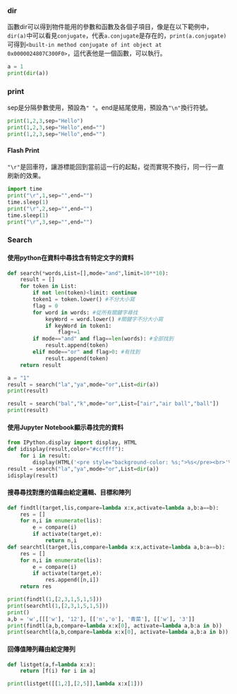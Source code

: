 ### dir
函數dir可以得到物件能用的參數和函數及各個子項目，像是在以下範例中，`dir(a)`中可以看見`conjugate`，代表`a.conjugate`是存在的，`print(a.conjugate)`可得到`<built-in method conjugate of int object at 0x0000024807C300F0>`，這代表他是一個函數，可以執行。
```python
a = 1
print(dir(a))
```

### print
sep是分隔參數使用，預設為```" "```。end是結尾使用，預設為```"\n"```換行符號。
```python
print(1,2,3,sep="Hello")
print(1,2,3,sep="Hello",end="")
print(1,2,3,sep="Hello",end="")
```

#### Flash Print
```"\r"```是回車符，讓游標能回到當前這一行的起點，從而實現不換行，同一行一直刷新的效果。
```python
import time
print("\r",1,sep="",end="")
time.sleep(1)
print("\r",2,sep="",end="")
time.sleep(1)
print("\r",3,sep="",end="")
```

### Search
#### 使用python在資料中尋找含有特定文字的資料
```python
def search(*words,List=[],mode="and",limit=10**10):
    result = []
    for token in List:
        if not len(token)<limit: continue
        token1 = token.lower() #不分大小寫
        flag = 0
        for word in words: #從所有關鍵字尋找
            keyWord = word.lower() #關鍵字不分大小寫
            if keyWord in token1: 
                flag+=1
        if mode=="and" and flag==len(words): #全部找到
            result.append(token)
        elif mode=="or" and flag>0: #有找到
            result.append(token)
    return result

a = "1"
result = search("la","ya",mode="or",List=dir(a))
print(result)

result = search("bal","k",mode="or",List=["air","air ball","ball"])
print(result)
```

#### 使用Jupyter Notebook顯示尋找完的資料
```python
from IPython.display import display, HTML
def idisplay(result,color="#ccffff"):
    for i in result:
        display(HTML('<pre style="background-color: %s;">%s</pre><br>'%(color,i.replace("<","&lt;").replace(">","&gt;"))))
result = search("la","ya",mode="or",List=dir(a))
idisplay(result)
```
#### 搜尋尋找對應的值藉由給定邏輯、目標和陣列
```python
def findtl(target,lis,compare=lambda x:x,activate=lambda a,b:a==b):
    res = []
    for n,i in enumerate(lis):
        e = compare(i)
        if activate(target,e):
            return n,i
def searchtl(target,lis,compare=lambda x:x,activate=lambda a,b:a==b):
    res = []
    for n,i in enumerate(lis):
        e = compare(i)
        if activate(target,e):
            res.append([n,i])
    return res

print(findtl(1,[2,3,1,5,1,5]))
print(searchtl(1,[2,3,1,5,1,5]))
print()
a,b = 'w',[[['w'], '12'], [['n','o'], '青菜'], [['w'], '3']]
print(findtl(a,b,compare=lambda x:x[0], activate=lambda a,b:a in b))
print(searchtl(a,b,compare=lambda x:x[0], activate=lambda a,b:a in b))
```
#### 回傳值陣列藉由給定陣列
```python
def listget(a,f=lambda x:x):
    return [f(i) for i in a]

print(listget([[1,2],[2,5]],lambda x:x[1]))
```
